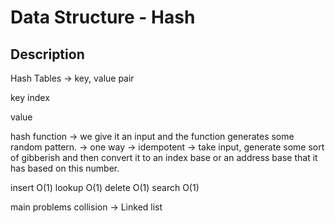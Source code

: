 # Data Structure - Hash


## Description
Hash Tables -> key, value pair

key
index

value

hash function
-> we give it an input and the function generates some random pattern.
-> one way
-> idempotent
-> take input, generate some sort of gibberish and then convert it to an index base or an address base that it has based on this number.

insert O(1)
lookup O(1)
delete O(1)
search O(1)

main problems
collision
-> Linked list

